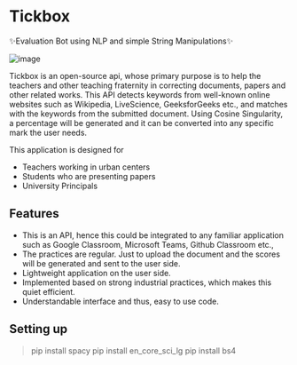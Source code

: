 # Tickbox
✨Evaluation  Bot using NLP and simple String Manipulations✨

![image](https://drive.google.com/file/d/1R3P-kBg0xqRIgeRt9SBdgtrX71i3ZEFZ/view?usp=sharing)

Tickbox is an open-source api, whose primary purpose is to help the teachers and other teaching fraternity in correcting documents, papers and other related works. This API detects keywords from well-known online websites such as Wikipedia, LiveScience, GeeksforGeeks etc., and matches with the keywords from the submitted document. Using Cosine Singularity, a percentage will be generated and it can be converted into any specific mark the user needs.

This application is designed for
- Teachers working in urban centers
- Students who are presenting papers
- University Principals

## Features

- This is an API, hence this could be integrated to any familiar application such as Google Classroom, Microsoft Teams, Github Classroom etc.,
- The practices are regular. Just to upload the document and the scores will be generated and sent to the user side.
- Lightweight application on the user side.
- Implemented based on strong industrial practices, which makes this quiet efficient.
- Understandable interface and thus, easy to use code.

## Setting up 

> pip install spacy
> pip install en_core_sci_lg
> pip install bs4
